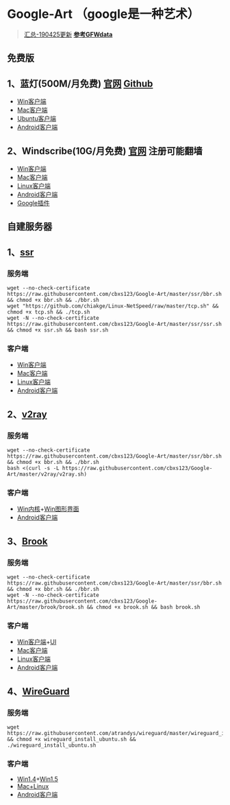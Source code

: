 # Google-Art （google是一种艺术）

> [汇总-190425更新](https://ysai.work/2019/03/02/科学上网/)
> **[参考GFWdata](https://github.com/wcmbeta/GFWdata)**

免费版
----
## 1、蓝灯(500M/月免费)  [官网](https://getlantern.org/zh_CN/index.html)  [Github](https://github.com/getlantern/lantern/releases/tag/latest)
- [Win客户端](https://raw.githubusercontent.com/getlantern/lantern-binaries/master/lantern-installer.exe)
- [Mac客户端](https://raw.githubusercontent.com/getlantern/lantern-binaries/master/lantern-installer.dmg)
- [Ubuntu客户端](https://raw.githubusercontent.com/getlantern/lantern-binaries/master/lantern-installer-64-bit.deb)
- [Android客户端](https://raw.githubusercontent.com/getlantern/lantern-binaries/master/lantern-installer.apk)

## 2、Windscribe(10G/月免费)  [官网](https://windscribe.com/) 注册可能翻墙
- [Win客户端](https://raw.githubusercontent.com/cbxs123/Google-Art/master/Windscribe/Windscribe.exe)
- [Mac客户端](https://raw.githubusercontent.com/cbxs123/Google-Art/master/Windscribe/Windscribe.dmg)
- [Linux客户端](https://windscribe.com/guides/linux)
- [Android客户端](https://raw.githubusercontent.com/cbxs123/Google-Art/master/Windscribe/Windscribe2-130.apk)
- [Google插件](https://windscribe.com/install/extension/chrome)

自建服务器
----
## 1、[ssr](https://github.com/shadowsocksrr/shadowsocksr-csharp/releases)
### 服务端

```
wget --no-check-certificate https://raw.githubusercontent.com/cbxs123/Google-Art/master/ssr/bbr.sh && chmod +x bbr.sh && ./bbr.sh 
wget "https://github.com/chiakge/Linux-NetSpeed/raw/master/tcp.sh" && chmod +x tcp.sh && ./tcp.sh
wget -N --no-check-certificate https://raw.githubusercontent.com/cbxs123/Google-Art/master/ssr/ssr.sh && chmod +x ssr.sh && bash ssr.sh 
```

### 客户端

- [Win客户端](https://github.com/shadowsocksrr/shadowsocksr-csharp/releases/download/4.9.0/ShadowsocksR-win-4.9.0.zip)
- [Mac客户端](https://github.com/qinyuhang/ShadowsocksX-NG-R/releases/download/1.4.3-R8-build3/ShadowsocksX-NG-R8.dmg)
- [Linux客户端](https://github.com/erguotou520/electron-ssr/releases/download/v0.2.6/electron-ssr-0.2.6.deb)
- [Android客户端](https://github.com/shadowsocksrr/shadowsocksr-android/releases/download/3.5.4/shadowsocksr-android-3.5.4.apk)

## 2、[v2ray](https://github.com/v2ray/v2ray-core/releases)

### 服务端

```
wget --no-check-certificate https://raw.githubusercontent.com/cbxs123/Google-Art/master/ssr/bbr.sh && chmod +x bbr.sh && ./bbr.sh 
bash <(curl -s -L https://raw.githubusercontent.com/cbxs123/Google-Art/master/v2ray/v2ray.sh) 
```

### 客户端
- [Win内核](https://github.com/v2ray/v2ray-core/releases)+[Win图形界面](https://github.com/2dust/v2rayN/releases)
- [Android客户端](https://github.com/2dust/v2rayNG/releases/download/0.5.1/app-universal-release.apk)

## 3、[Brook](https://github.com/txthinking/brook/releases)

### 服务端

```
wget --no-check-certificate https://raw.githubusercontent.com/cbxs123/Google-Art/master/ssr/bbr.sh && chmod +x bbr.sh && ./bbr.sh 
wget -N --no-check-certificate https://raw.githubusercontent.com/cbxs123/Google-Art/master/brook/brook.sh && chmod +x brook.sh && bash brook.sh
```

### 客户端

- [Win客户端](https://github.com/txthinking/brook/releases/download/v20190401/brook_windows_amd64.exe)+[UI](https://raw.githubusercontent.com/cbxs123/Google-Art/master/brook/Brook_Tools.exe)
- [Mac客户端](https://github.com/txthinking/brook/releases/download/v20190401/Brook.dmg)
- [Linux客户端](https://github.com/txthinking/brook/releases/download/v20190401/brook_linux_arm64)
- [Android客户端](https://github.com/txthinking/brook/releases/download/v20190401/Brook.apk)

## 4、[WireGuard](https://www.atrandys.com/2018/1345.html)

### 服务端

```
wget https://raw.githubusercontent.com/atrandys/wireguard/master/wireguard_install_ubuntu.sh && chmod +x wireguard_install_ubuntu.sh && ./wireguard_install_ubuntu.sh
```

### 客户端

- [Win1.4](https://raw.githubusercontent.com/cbxs123/Google-Art/master/wireguard/TunSafe-1.4.exe)+[Win1.5](https://raw.githubusercontent.com/cbxs123/Google-Art/master/wireguard/TunSafe-1.5-rc2.exe)
- [Mac+Linux](https://raw.githubusercontent.com/cbxs123/Google-Art/master/wireguard/1.pdf)
- [Android客户端](https://raw.githubusercontent.com/cbxs123/Google-Art/master/wireguard/TunSafe-Android-Build4-2019-02-19.apk)



